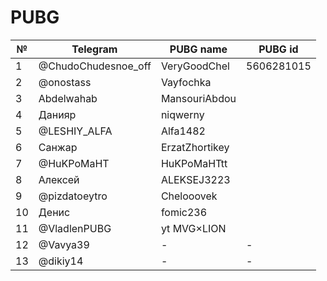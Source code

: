 # PUBG
№|Telegram|PUBG name|PUBG id
-|--------|---------|-------
1|@ChudoChudesnoe_off|VeryGoodChel|5606281015
2|@onostass|Vayfochka|
3|Abdelwahab|MansouriAbdou|
4|Данияр|niqwerny|
5|@LESHIY_ALFA|Alfa1482|
6|Санжар|ErzatZhortikey|
7|@HuKPoMaHT|HuKPoMaHTtt|
8|Алексей|ALEKSEJ3223|
9|@pizdatoeytro|Chelooovek|
10|Денис|fomic236|
11|@VladlenPUBG|yt MVG×LION|
12|@Vavya39|-|-
13|@dikiy14|-|-
